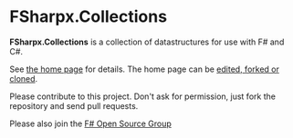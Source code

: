 # FSharpx.Collections

**FSharpx.Collections** is a collection of datastructures for use with F# and C#. 

See [the home page](http://fsharp.github.com/fsharpx) for details. The home page can be [edited, forked or cloned](https://github.com/fsharp/fsharpx/tree/gh-pages).

Please contribute to this project. Don't ask for permission, just fork the repository and send pull requests.

Please also join the [F# Open Source Group](http://fsharp.github.com)